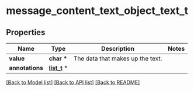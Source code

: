 # message_content_text_object_text_t

## Properties
Name | Type | Description | Notes
------------ | ------------- | ------------- | -------------
**value** | **char \*** | The data that makes up the text. | 
**annotations** | [**list_t**](message_content_text_object_text_annotations_inner.md) \* |  | 

[[Back to Model list]](../README.md#documentation-for-models) [[Back to API list]](../README.md#documentation-for-api-endpoints) [[Back to README]](../README.md)


